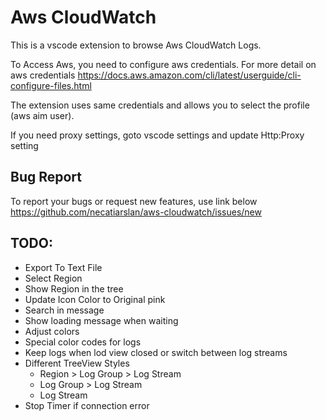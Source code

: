 # Aws CloudWatch 
This is a vscode extension to browse Aws CloudWatch Logs.

To Access Aws, you need to configure aws credentials.
For more detail on aws credentials
https://docs.aws.amazon.com/cli/latest/userguide/cli-configure-files.html

The extension uses same credentials and allows you to select the profile (aws aim user).

If you need proxy settings, goto vscode settings and update Http:Proxy setting

## Bug Report
To report your bugs or request new features, use link below\
https://github.com/necatiarslan/aws-cloudwatch/issues/new

## TODO:
- Export To Text File
- Select Region
- Show Region in the tree
- Update Icon Color to Original pink
- Search in message
- Show loading message when waiting
- Adjust colors
- Special color codes for logs
- Keep logs when lod view closed or switch between log streams
- Different TreeView Styles
    - Region > Log Group > Log Stream
    - Log Group > Log Stream
    - Log Stream
- Stop Timer if connection error

